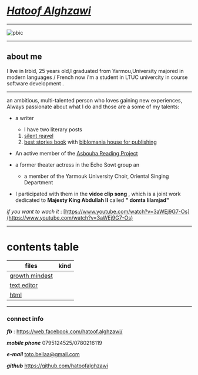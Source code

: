 # ***[Hatoof Alghzawi](https://github.com/hatoofalghzawi/reading-notes/blob/main/README.md)*** 


***
![pbic](https://scontent.famm2-3.fna.fbcdn.net/v/t1.0-9/90094699_1789546704514357_1364314250113187840_n.jpg?_nc_cat=101&ccb=2&_nc_sid=8bfeb9&_nc_eui2=AeEPPW-eWuttmvWwoMDRv-F2LCYM960szOgsJgz3rSzM6EmVDdnIjiJEKUWvgtcm3TTglQHZVF-HX3zuvQRa33vY&_nc_ohc=RDkAAC_A4uQAX8Z101K&_nc_ht=scontent.famm2-3.fna&oh=298d92a19395be75f969f0b49bdaa4d8&oe=60468AC8)

***


## about me


I live in Irbid, 25 years old,I graduated from Yarmou,University majored in modern languages / French
now i'm a student in LTUC univercity in course software development .

 
 ***
  an ambitious, multi-talented person who loves gaining new experiences, Always passionate about what I do and those are a some of my talents:
    

*  a writer 

    * I have two literary posts 
     
    1. [silent reavel](https://www.youtube.com/watch?v=3aWEj9G7-Os) 
    2.  [best stories book](https://www.goodreads.com/book/show/36472902) 
    with [biblomania house for publishing](https://bibliomaniapublishing.com/)


 * An active member of the [Asbouha Reading Project](http://www.osboha180.com/rack/)
 *  a former theater actress in the Echo Sowt group an    
    * a member of the Yarmouk University Choir, Oriental Singing Department

 * I participated with them in the **vidoe clip song** , which is a joint work dedicated to  **Majesty King Abdullah II** called **" domta lilamjad"**

*if you want to wach it* :  [https://www.youtube.com/watch?v=3aWEj9G7-Os](https://www.youtube.com/watch?v=3aWEj9G7-Os)
***


    
# contents table


| files         | kind  |
| ------------- | -------------   |
| [growth mindest](growth-mindset) |
| [text editor](read01)                  |
| [html](read03)|








***
### connect info

***fb*** : https://web.facebook.com/hatoof.alghzawi/

***mobile phone*** 0795124525/0780216119

***e-mail***  toto.bellaa@gmail.com

***github*** https://github.com/hatoofalghzawi
